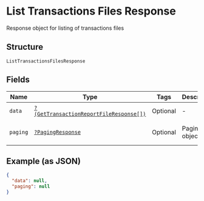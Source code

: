 
# List Transactions Files Response

Response object for listing of transactions files

## Structure

`ListTransactionsFilesResponse`

## Fields

| Name | Type | Tags | Description | Getter | Setter |
|  --- | --- | --- | --- | --- | --- |
| `data` | [`?(GetTransactionReportFileResponse[])`](../../doc/models/get-transaction-report-file-response.md) | Optional | - | getData(): ?array | setData(?array data): void |
| `paging` | [`?PagingResponse`](../../doc/models/paging-response.md) | Optional | Paging object | getPaging(): ?PagingResponse | setPaging(?PagingResponse paging): void |

## Example (as JSON)

```json
{
  "data": null,
  "paging": null
}
```

